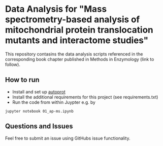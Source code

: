 # Data Analysis for "Mass spectrometry-based analysis of mitochondrial protein translocation mutants and interactome studies"

This repository contasins the data analysis scripts referenced in the corresponding book chapter published in Methods in Enzymology (link to follow).

## How to run
- Install and set up [autoprot](https://github.com/ag-warscheid/autoprot)
- Install the additional requirements for this project (see requirements.txt)
- Run the code from within Juypter e.g. by

```jupyter notebook 01_ap-ms.ipynb```

## Questions and Issues

Feel free to submit an issue using GitHubs issue functionality.
